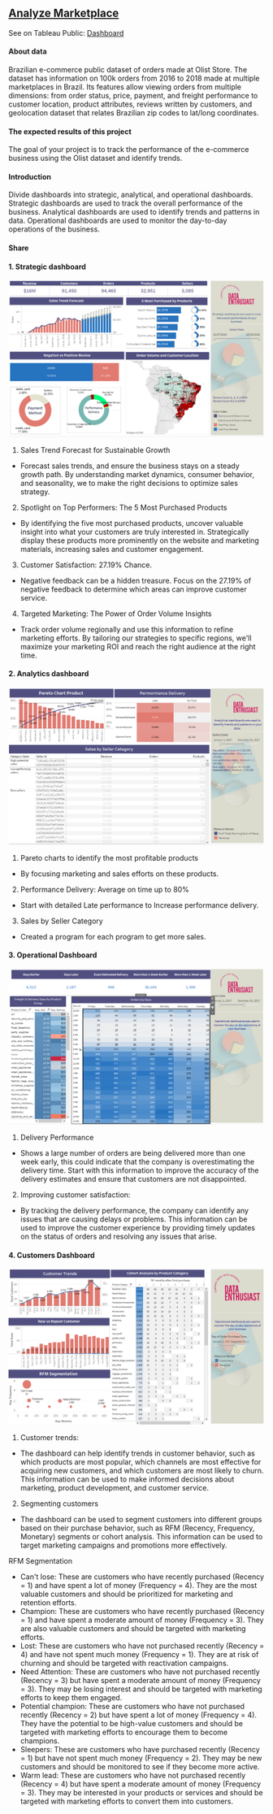 ## [Analyze Marketplace]()
 See on Tableau Public: [Dashboard](https://public.tableau.com/app/profile/hani5828/viz/E-CommerceDashboard_16944135027480/CustomersDashboard)  

#### About data
Brazilian e-commerce public dataset of orders made at Olist Store. The dataset has information on 100k orders from 2016 to 2018 made at multiple marketplaces in Brazil. Its features allow viewing orders from multiple dimensions: from order status, price, payment, and freight performance to customer location, product attributes, reviews written by customers, and geolocation dataset that relates Brazilian zip codes to lat/long coordinates.

#### The expected results of this project
The goal of your project is to track the performance of the e-commerce business using the Olist dataset and identify trends. 


#### Introduction 
Divide dashboards into strategic, analytical, and operational dashboards. Strategic dashboards are used to track the overall performance of the  business. Analytical dashboards are used to identify trends and patterns in data. Operational dashboards are used to monitor the day-to-day operations of the  business.

#### Share 
#### 1. Strategic dashboard
![](https://github.com/Haniaghnia/Hani_Portfolio/blob/f275a55abbbc123433f3ed07f88ffaa52c48394b/Tableau/E-Commerce/E-commerce%20Analysis/E1-%20Strategic%20Dashboard.PNG)

1. Sales Trend Forecast for Sustainable Growth
- Forecast sales trends, and ensure the business stays on a steady growth path. By understanding market dynamics, consumer behavior, and seasonality, we to make the right decisions to optimize sales strategy.
2. Spotlight on Top Performers: The 5 Most Purchased Products
- By identifying the five most purchased products, uncover valuable insight into what your customers are truly interested in. Strategically display these products more prominently on the website and marketing materials, increasing sales and customer engagement.
3. Customer Satisfaction: 27.19% Chance.
- Negative feedback can be a hidden treasure. Focus on the 27.19% of negative feedback to determine which areas can improve customer service.
4. Targeted Marketing: The Power of Order Volume Insights
- Track order volume regionally and use this information to refine marketing efforts. By tailoring our strategies to specific regions, we'll maximize your marketing ROI and reach the right audience at the right time.

#### 2. Analytics  dashboard
![](https://github.com/Haniaghnia/Hani_Portfolio/blob/f275a55abbbc123433f3ed07f88ffaa52c48394b/Tableau/E-Commerce/E-commerce%20Analysis/E2-%20Analytics%20Dashboard.PNG)

1. Pareto charts to identify the most profitable products
- By focusing marketing and sales efforts on these products.
2. Performance Delivery: Average on time up to 80%
- Start with detailed Late performance to Increase performance delivery.
3. Sales by Seller Category 
- Created a program for each program to get more sales.

#### 3. Operational Dashboard
![](https://github.com/Haniaghnia/Hani_Portfolio/blob/f275a55abbbc123433f3ed07f88ffaa52c48394b/Tableau/E-Commerce/E-commerce%20Analysis/E3-%20Operational%20dashboard.PNG)
1. Delivery Performance 
- Shows a large number of orders are being delivered more than one week early, this could indicate that the company is overestimating the delivery time. Start with this information to improve the accuracy of the delivery estimates and ensure that customers are not disappointed.

2. Improving customer satisfaction: 
- By tracking the delivery performance, the company can identify any issues that are causing delays or problems. This information can be used to improve the customer experience by providing timely updates on the status of orders and resolving any issues that arise.

#### 4. Customers Dashboard 
![](https://github.com/Haniaghnia/Hani_Portfolio/blob/f275a55abbbc123433f3ed07f88ffaa52c48394b/Tableau/E-Commerce/E-commerce%20Analysis/E4-%20Customers%20Dashboard.PNG)
1. Customer trends:
- The dashboard can help identify trends in customer behavior, such as which products are most popular, which channels are most effective for acquiring new customers, and which customers are most likely to churn. This information can be used to make informed decisions about marketing, product development, and customer service.
2. Segmenting customers
- The dashboard can be used to segment customers into different groups based on their purchase behavior, such as RFM (Recency, Frequency, Monetary) segments or cohort analysis. This information can be used to target marketing campaigns and promotions more effectively.

RFM Segmentation
* Can't lose: These are customers who have recently purchased (Recency = 1) and have spent a lot of money (Frequency = 4). They are the most valuable customers and should be prioritized for marketing and retention efforts.
* Champion: These are customers who have recently purchased (Recency = 1) and have spent a moderate amount of money (Frequency = 3). They are also valuable customers and should be targeted with marketing efforts.
* Lost: These are customers who have not purchased recently (Recency = 4) and have not spent much money (Frequency = 1). They are at risk of churning and should be targeted with reactivation campaigns.
* Need Attention: These are customers who have not purchased recently (Recency = 3) but have spent a moderate amount of money (Frequency = 3). They may be losing interest and should be targeted with marketing efforts to keep them engaged.
* Potential champion: These are customers who have not purchased recently (Recency = 2) but have spent a lot of money (Frequency = 4). They have the potential to be high-value customers and should be targeted with marketing efforts to encourage them to become champions.
* Sleepers: These are customers who have purchased recently (Recency = 1) but have not spent much money (Frequency = 2). They may be new customers and should be monitored to see if they become more active.
* Warm lead: These are customers who have not purchased recently (Recency = 4) but have spent a moderate amount of money (Frequency = 3). They may be interested in your products or services and should be targeted with marketing efforts to convert them into customers.
